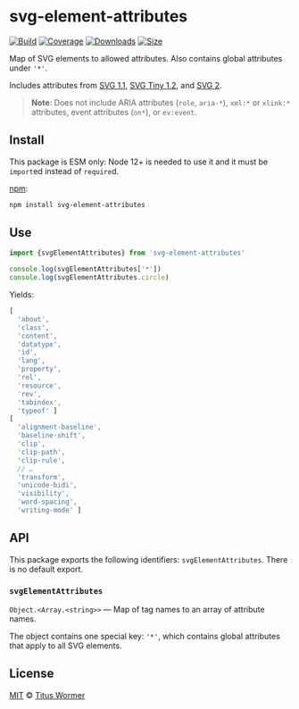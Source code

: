 # svg-element-attributes

[![Build][build-badge]][build]
[![Coverage][coverage-badge]][coverage]
[![Downloads][downloads-badge]][downloads]
[![Size][size-badge]][size]

Map of SVG elements to allowed attributes.
Also contains global attributes under `'*'`.

Includes attributes from [SVG 1.1][1.1], [SVG Tiny 1.2][1.2], and [SVG 2][2.0].

> **Note**: Does not include ARIA attributes (`role`, `aria-*`), `xml:*` or
> `xlink:*` attributes, event attributes (`on*`), or `ev:event`.

## Install

This package is ESM only: Node 12+ is needed to use it and it must be `import`ed
instead of `require`d.

[npm][]:

```sh
npm install svg-element-attributes
```

## Use

```js
import {svgElementAttributes} from 'svg-element-attributes'

console.log(svgElementAttributes['*'])
console.log(svgElementAttributes.circle)
```

Yields:

```js
[
  'about',
  'class',
  'content',
  'datatype',
  'id',
  'lang',
  'property',
  'rel',
  'resource',
  'rev',
  'tabindex',
  'typeof' ]
[
  'alignment-baseline',
  'baseline-shift',
  'clip',
  'clip-path',
  'clip-rule',
  // …
  'transform',
  'unicode-bidi',
  'visibility',
  'word-spacing',
  'writing-mode' ]
```

## API

This package exports the following identifiers: `svgElementAttributes`.
There is no default export.

### `svgElementAttributes`

`Object.<Array.<string>>` — Map of tag names to an array of attribute names.

The object contains one special key: `'*'`, which contains global attributes
that apply to all SVG elements.

## License

[MIT][license] © [Titus Wormer][author]

<!-- Definition -->

[build-badge]: https://github.com/wooorm/svg-element-attributes/workflows/main/badge.svg

[build]: https://github.com/wooorm/svg-element-attributes/actions

[coverage-badge]: https://img.shields.io/codecov/c/github/wooorm/svg-element-attributes.svg

[coverage]: https://codecov.io/github/wooorm/svg-element-attributes

[downloads-badge]: https://img.shields.io/npm/dm/svg-element-attributes.svg

[downloads]: https://www.npmjs.com/package/svg-element-attributes

[size-badge]: https://img.shields.io/bundlephobia/minzip/svg-element-attributes.svg

[size]: https://bundlephobia.com/result?p=svg-element-attributes

[npm]: https://docs.npmjs.com/cli/install

[license]: license

[author]: https://wooorm.com

[1.1]: https://www.w3.org/TR/SVG/attindex.html

[1.2]: https://www.w3.org/TR/SVGTiny12/attributeTable.html

[2.0]: https://www.w3.org/TR/SVG2/attindex.html
